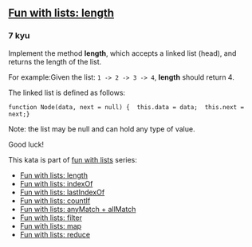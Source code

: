 <h2><a href=https://www.codewars.com/kata/581e476d5f59408553000a4b/train/javascript target="_blank">Fun with lists: length</a></h2><h3>7 kyu</h3><p>Implement the method <strong>length</strong>, which accepts a linked list (head), and returns the length of the list.</p><p>For example:Given the list: <code>1 -&gt; 2 -&gt; 3 -&gt; 4</code>, <strong>length</strong> should return 4.</p><p>The linked list is defined as follows:</p><pre><code class="language-javascript"><span class="cm-keyword">function</span> <span class="cm-def">Node</span>(<span class="cm-def">data</span>, <span class="cm-def">next</span> <span class="cm-operator">=</span> <span class="cm-atom">null</span>) {  <span class="cm-keyword">this</span>.<span class="cm-property">data</span> <span class="cm-operator">=</span> <span class="cm-variable-2">data</span>;  <span class="cm-keyword">this</span>.<span class="cm-property">next</span> <span class="cm-operator">=</span> <span class="cm-variable-2">next</span>;}</code></pre><pre style="display: none;"><code class="language-java"><span class="cm-keyword">class</span> <span class="cm-def">Node</span> {  <span class="cm-keyword">public</span> <span class="cm-type">Object</span> <span class="cm-variable">data</span>;  <span class="cm-keyword">public</span> <span class="cm-variable">Node</span> <span class="cm-variable">next</span>;  <span class="cm-variable">Node</span>(<span class="cm-variable">T</span> <span class="cm-variable">data</span>, <span class="cm-variable">Node</span> <span class="cm-variable">next</span>) {    <span class="cm-keyword">this</span>.<span class="cm-variable">data</span> <span class="cm-operator">=</span> <span class="cm-variable">data</span>;    <span class="cm-keyword">this</span>.<span class="cm-variable">next</span> <span class="cm-operator">=</span> <span class="cm-variable">next</span>;  }    <span class="cm-variable">Node</span>(<span class="cm-variable">T</span> <span class="cm-variable">data</span>) {    <span class="cm-keyword">this</span>(<span class="cm-variable">data</span>, <span class="cm-atom">null</span>);  }}</code></pre><pre style="display: none;"><code class="language-php"><span class="cm-keyword">class</span> <span class="cm-def">Node</span> {  <span class="cm-keyword">public</span> <span class="cm-variable-2">$data</span>, <span class="cm-variable-2">$next</span>;  <span class="cm-keyword">public</span> <span class="cm-keyword">function</span> <span class="cm-def">__construct</span>(<span class="cm-variable-2">$data</span>, <span class="cm-variable-2">$next</span> <span class="cm-operator">=</span> <span class="cm-atom">NULL</span>) {    <span class="cm-variable-2">$this</span><span class="cm-operator">-&gt;</span><span class="cm-variable">data</span> <span class="cm-operator">=</span> <span class="cm-variable-2">$data</span>;    <span class="cm-variable-2">$this</span><span class="cm-operator">-&gt;</span><span class="cm-builtin">next</span> <span class="cm-operator">=</span> <span class="cm-variable-2">$next</span>;  }}</code></pre><pre style="display: none;"><code class="language-python"><span class="cm-keyword">class</span> <span class="cm-def">Node</span>:    <span class="cm-keyword">def</span> <span class="cm-def">__init__</span>(<span class="cm-variable-2">self</span>, <span class="cm-variable">data</span>, <span class="cm-builtin">next</span><span class="cm-operator">=</span><span class="cm-keyword">None</span>):         <span class="cm-variable-2">self</span>.<span class="cm-property">data</span> <span class="cm-operator">=</span> <span class="cm-variable">data</span>        <span class="cm-variable-2">self</span>.<span class="cm-property">next</span> <span class="cm-operator">=</span> <span class="cm-builtin">next</span></code></pre><pre style="display: none;"><code class="language-cpp"><span class="cm-keyword">template</span> <span class="cm-operator">&lt;</span><span class="cm-keyword">class</span> <span class="cm-def">T</span><span class="cm-operator">&gt;</span><span class="cm-keyword">class</span> <span class="cm-def">Node</span>{<span class="cm-keyword">public</span>:    <span class="cm-variable">T</span> <span class="cm-variable">data</span>;    <span class="cm-variable">Node</span> <span class="cm-operator">*</span><span class="cm-variable">next</span>;    <span class="cm-variable">Node</span>(<span class="cm-variable">T</span> <span class="cm-variable">x</span>, <span class="cm-variable">Node</span> <span class="cm-operator">*</span><span class="cm-variable">p</span> <span class="cm-operator">=</span> <span class="cm-atom">NULL</span>) : <span class="cm-variable">data</span>(<span class="cm-variable">x</span>), <span class="cm-variable">next</span>(<span class="cm-variable">p</span>) {}    <span class="cm-variable">Node</span>() : <span class="cm-variable">next</span>(<span class="cm-atom">NULL</span>) {}};</code></pre><pre style="display: none;"><code class="language-c"><span class="cm-keyword">typedef</span> <span class="cm-keyword">struct</span> <span class="cm-type">node_t</span> {    <span class="cm-type">void</span> <span class="cm-type">*</span><span class="cm-variable">data</span>;    <span class="cm-keyword">struct</span> <span class="cm-type">node_t</span> <span class="cm-type">*</span><span class="cm-variable">next</span>;} <span class="cm-variable">Node</span>;</code></pre><pre style="display: none;"><code class="language-nasm">typedef struct node_t {    void *data<span class="cm-comment">;</span>    struct node_t *next<span class="cm-comment">;</span>} Node<span class="cm-comment">;</span></code></pre><p>Note: the list may be null and can hold any type of value.</p><p>Good luck!</p><p>This kata is part of <a href="https://www.codewars.com/collections/fun-with-lists" data-turbolinks="false" target="_blank">fun with lists</a> series:</p><ul><li><a href="https://www.codewars.com/kata/581e476d5f59408553000a4b" data-turbolinks="false" target="_blank">Fun with lists: length</a></li><li><a href="https://www.codewars.com/kata/581c6b075cfa83852700021f" data-turbolinks="false" target="_blank">Fun with lists: indexOf</a></li><li><a href="https://www.codewars.com/kata/581c867a33b9fe732e000076" data-turbolinks="false" target="_blank">Fun with lists: lastIndexOf</a></li><li><a href="https://www.codewars.com/kata/5819081d056d4bdd410004f8" data-turbolinks="false" target="_blank">Fun with lists: countIf</a></li><li><a href="https://www.codewars.com/kata/581e50555f59405743001813" data-turbolinks="false" target="_blank">Fun with lists: anyMatch + allMatch</a></li><li><a href="https://www.codewars.com/kata/582041237df353e01d000084" data-turbolinks="false" target="_blank">Fun with lists: filter</a></li><li><a href="https://www.codewars.com/kata/58259d9062cfb45e1a00006b" data-turbolinks="false" target="_blank">Fun with lists: map</a></li><li><a href="https://www.codewars.com/kata/58319f37aeb69a89a00000c7" data-turbolinks="false" target="_blank">Fun with lists: reduce</a></li></ul>